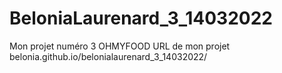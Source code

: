 # BeloniaLaurenard_3_14032022
Mon projet numéro 3 OHMYFOOD
URL de mon projet belonia.github.io/belonialaurenard_3_14032022/
